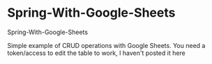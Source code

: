 # Spring-With-Google-Sheets
Spring-With-Google-Sheets

Simple example of CRUD operations with Google Sheets.
You need a token/access to edit the table to work, I haven't posted it here
